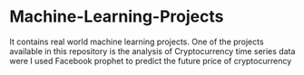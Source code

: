 # Machine-Learning-Projects
It contains real world machine learning projects. One of the projects available in this repository is the analysis of Cryptocurrency time series data were I used Facebook prophet to predict the future price of cryptocurrency
